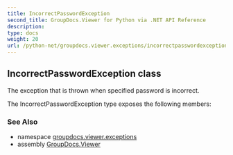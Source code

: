 ```yaml
---
title: IncorrectPasswordException
second_title: GroupDocs.Viewer for Python via .NET API Reference
description: 
type: docs
weight: 20
url: /python-net/groupdocs.viewer.exceptions/incorrectpasswordexception/
---
```


## IncorrectPasswordException class

The exception that is thrown when specified password is incorrect.

The IncorrectPasswordException type exposes the following members:

### See Also

* namespace [groupdocs.viewer.exceptions](/python-net/groupdocs.viewer.exceptions/)
* assembly [GroupDocs.Viewer](/viewer/python-net/)

